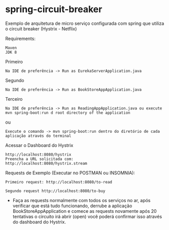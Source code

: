 # spring-circuit-breaker

Exemplo de arquitetura de micro serviço configurada com spring que utiliza o circuit breaker (Hystrix - Netflix)

Requirements:
```
Maven
JDK 8
```
Primeiro
```
Na IDE de preferência -> Run as EurekaServerApplication.java
```
Segundo
```
Na IDE de preferência -> Run as BookStoreAppApplication.java
```
Terceiro
```
Na IDE de preferência -> Run as ReadingAppApplication.java ou execute mvn spring-boot:run d root directory of the application
```
ou
```
Execute o comando -> mvn spring-boot:run dentro do diretório de cada aplicação através do terminal
```

Acessar o Dashboard do Hystrix
```
http://localhost:8080/hystrix
Preencha a URL solicitada com:
http://localhost:8080/hystrix.stream
```
Requests de Exemplo (Executar no POSTMAN ou INSOMNIA):
```
Primeiro request: http://localhost:8080/to-read
```
```
Segundo request http://localhost:8080/to-buy
```

* Faça as requests normalmente com todos os serviços no ar, após verificar que está tudo funcionando, derrube a aplicação BookStoreAppApplication e comece as requests novamente após 20 tentativas o circuito irá abrir (open) você poderá confirmar isso através do dashboard do Hystrix.


